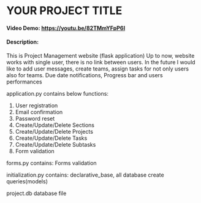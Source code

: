 # YOUR PROJECT TITLE
#### Video Demo:  <https://youtu.be/82TMmYFpP6I>
#### Description:
This is Project Management website (flask application)
Up to now, website works with single user, there is no link between users. In the future I would like to add user messages, create teams, assign tasks for not only users also for teams. Due date notifications,
Progress bar and users performances

application.py contains below functions:
1. User registration
2. Email confirmation
3. Password reset
4. Create/Update/Delete Sections
5. Create/Update/Delete Projects
6. Create/Update/Delete Tasks
7. Create/Update/Delete Subtasks
8. Form validation

forms.py contains: Forms validation

initialization.py contains: declarative_base, all database create queries(models)

project.db database file